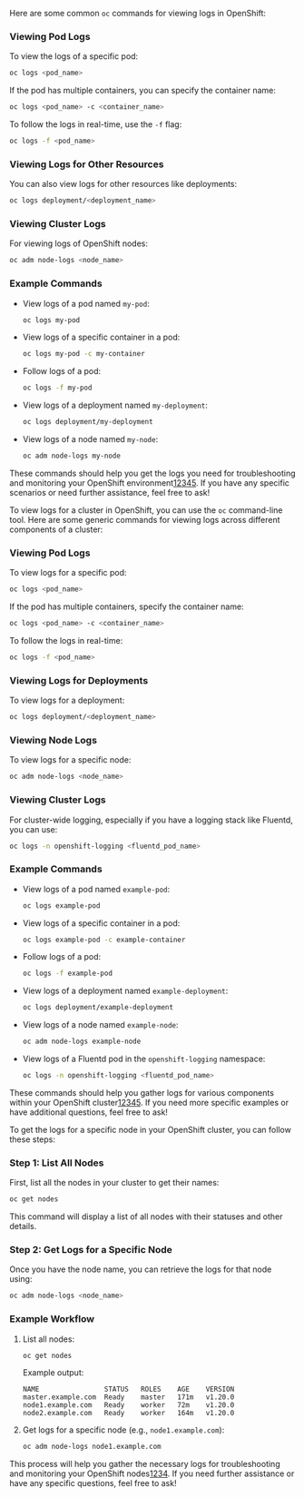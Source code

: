 Here are some common `oc` commands for viewing logs in OpenShift:

### Viewing Pod Logs
To view the logs of a specific pod:
```sh
oc logs <pod_name>
```

If the pod has multiple containers, you can specify the container name:
```sh
oc logs <pod_name> -c <container_name>
```

To follow the logs in real-time, use the `-f` flag:
```sh
oc logs -f <pod_name>
```

### Viewing Logs for Other Resources
You can also view logs for other resources like deployments:
```sh
oc logs deployment/<deployment_name>
```

### Viewing Cluster Logs
For viewing logs of OpenShift nodes:
```sh
oc adm node-logs <node_name>

```

### Example Commands
- View logs of a pod named `my-pod`:
  ```sh
  oc logs my-pod
  ```
- View logs of a specific container in a pod:
  ```sh
  oc logs my-pod -c my-container
  ```
- Follow logs of a pod:
  ```sh
  oc logs -f my-pod
  ```
- View logs of a deployment named `my-deployment`:
  ```sh
  oc logs deployment/my-deployment
  ```
- View logs of a node named `my-node`:
  ```sh
  oc adm node-logs my-node
  ```

These commands should help you get the logs you need for troubleshooting and monitoring your OpenShift environment[1](https://docs.openshift.com/container-platform/4.8/logging/viewing-resource-logs.html)[2](https://livebook.manning.com/book/openshift-in-action/oc-cheat-sheet)[3](https://docs.openshift.com/container-platform/4.2/logging/cluster-logging-viewing.html)[4](https://docs.openshift.com/container-platform/4.5/support/troubleshooting/investigating-pod-issues.html)[5](https://computingforgeeks.com/how-to-display-logs-of-openshift-nodes/). If you have any specific scenarios or need further assistance, feel free to ask!


To view logs for a cluster in OpenShift, you can use the `oc` command-line tool. Here are some generic commands for viewing logs across different components of a cluster:

### Viewing Pod Logs
To view logs for a specific pod:
```sh
oc logs <pod_name>
```

If the pod has multiple containers, specify the container name:
```sh
oc logs <pod_name> -c <container_name>
```

To follow the logs in real-time:
```sh
oc logs -f <pod_name>
```

### Viewing Logs for Deployments
To view logs for a deployment:
```sh
oc logs deployment/<deployment_name>
```

### Viewing Node Logs
To view logs for a specific node:
```sh
oc adm node-logs <node_name>
```

### Viewing Cluster Logs
For cluster-wide logging, especially if you have a logging stack like Fluentd, you can use:
```sh
oc logs -n openshift-logging <fluentd_pod_name>
```

### Example Commands
- View logs of a pod named `example-pod`:
  ```sh
  oc logs example-pod
  ```
- View logs of a specific container in a pod:
  ```sh
  oc logs example-pod -c example-container
  ```
- Follow logs of a pod:
  ```sh
  oc logs -f example-pod
  ```
- View logs of a deployment named `example-deployment`:
  ```sh
  oc logs deployment/example-deployment
  ```
- View logs of a node named `example-node`:
  ```sh
  oc adm node-logs example-node
  ```
- View logs of a Fluentd pod in the `openshift-logging` namespace:
  ```sh
  oc logs -n openshift-logging <fluentd_pod_name>
  ```

These commands should help you gather logs for various components within your OpenShift cluster[1](https://docs.openshift.com/container-platform/4.8/cli_reference/openshift_cli/developer-cli-commands.html)[2](https://learn.redhat.com/t5/DO280-Red-Hat-OpenShift/OpenShift-commands-Cheat-Sheet/td-p/35371)[3](https://docs.redhat.com/en/documentation/openshift_container_platform/4.3/html/logging/cluster-logging-viewing)[4](https://docs.openshift.com/container-platform/4.5/support/troubleshooting/investigating-pod-issues.html)[5](https://docs.redhat.com/en/documentation/openshift_container_platform/4.2/html/logging/cluster-logging-viewing). If you need more specific examples or have additional questions, feel free to ask!


To get the logs for a specific node in your OpenShift cluster, you can follow these steps:

### Step 1: List All Nodes
First, list all the nodes in your cluster to get their names:
```sh
oc get nodes
```

This command will display a list of all nodes with their statuses and other details.

### Step 2: Get Logs for a Specific Node
Once you have the node name, you can retrieve the logs for that node using:
```sh
oc adm node-logs <node_name>
```

### Example Workflow
1. List all nodes:
   ```sh
   oc get nodes
   ```
   Example output:
   ```
   NAME                STATUS   ROLES    AGE    VERSION
   master.example.com  Ready    master   171m   v1.20.0
   node1.example.com   Ready    worker   72m    v1.20.0
   node2.example.com   Ready    worker   164m   v1.20.0
   ```

2. Get logs for a specific node (e.g., `node1.example.com`):
   ```sh
   oc adm node-logs node1.example.com
   ```

This process will help you gather the necessary logs for troubleshooting and monitoring your OpenShift nodes[1](https://docs.openshift.com/container-platform/4.7/nodes/nodes/nodes-nodes-viewing.html)[2](https://docs.okd.io/4.13/nodes/nodes/nodes-nodes-viewing.html)[3](https://docs.okd.io/4.10/nodes/nodes/nodes-nodes-viewing.html)[4](https://docs.okd.io/4.9/nodes/nodes/nodes-nodes-viewing.html). If you need further assistance or have any specific questions, feel free to ask!